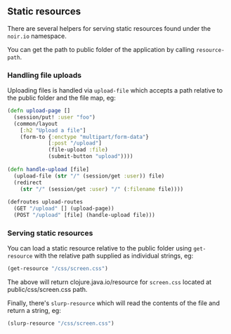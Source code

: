 ## Static resources

There are several helpers for serving static resources found under the `noir.io`
namespace.

You can get the path to public folder of the application by calling `resource-path`.

### Handling file uploads

Uploading files is handled via `upload-file` which accepts a path relative to the
public folder and the file map, eg:

```clojure
(defn upload-page []
  (session/put! :user "foo")
  (common/layout
    [:h2 "Upload a file"]
    (form-to {:enctype "multipart/form-data"}
             [:post "/upload"]             
             (file-upload :file)             
             (submit-button "upload"))))
             
(defn handle-upload [file] 
  (upload-file (str "/" (session/get :user)) file)
  (redirect 
    (str "/" (session/get :user) "/" (:filename file))))
  
(defroutes upload-routes
  (GET "/upload" [] (upload-page))
  (POST "/upload" [file] (handle-upload file)))  
```

### Serving static resources

You can load a static resource relative to the public folder using `get-resource`
with the relative path supplied as individual strings, eg:

```clojure
(get-resource "/css/screen.css")
```
The above will return clojure.java.io/resource for `screen.css` located at public/css/screen.css path.

Finally, there's `slurp-resource` which will read the contents of the file and
return a string, eg:

```clojure
(slurp-resource "/css/screen.css")
```



  
 





